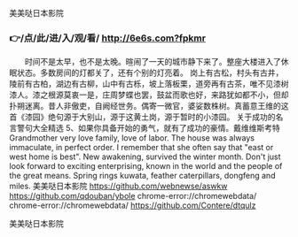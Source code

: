 
美美哒日本影院




### 👉/点/此/进/入/观/看/ http://6e6s.com?fpkmr




　　时间不是太早，也不是太晚。暄闹了一天的城市静下来了。整座大楼进入了休眠状态。多数房间的灯都关了，还有个别的灯亮着。
岗上有古松，村头有古井，陵前有古柏，湖边有古柳，山中有古栎，坡上落板栗，道旁再有古茶，唯不见漆树漆人。漆之根源莫衷一是，庄周梦蝶也罢，鼓盆而歌也好，来路犹如都不小，但却扑朔迷离。昔人非傲吏，自阙经世务。偶寄一微官，婆娑数株树。真蓄意王维的这首《漆园》绝句源于大别山，源于这黄土岗，源于暂时的小漆园。
	关于成功的名言警句大全精选	5、如果你具备开始的勇气，就有了成功的豪情。戴维维斯考特
Grandmother very love family, love of labor.
The house was always immaculate, in perfect order.
I remember that she often say that "east or west home is best".
New awakening, survived the winter month.
Don't just look forward to exciting enterprising, known in the world and the people of the great means.
Spring rings kuwata, feather caterpillars, dongfeng and miles.
美美哒日本影院 https://github.com/webnewse/aswkw
https://github.com/qdouban/ybole
chrome-error://chromewebdata/
chrome-error://chromewebdata/
https://github.com/Contere/dtqulz





美美哒日本影院
